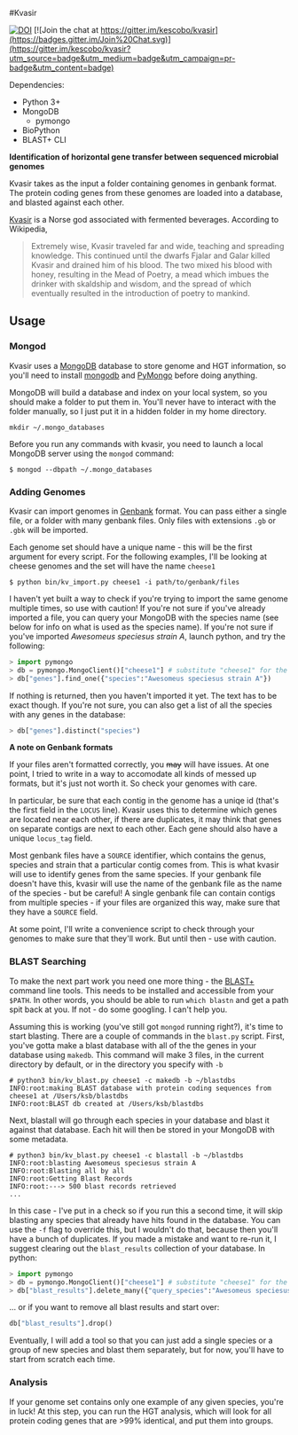 #Kvasir

[![DOI](https://zenodo.org/badge/22309/kescobo/kvasir.svg)](https://zenodo.org/badge/latestdoi/22309/kescobo/kvasir) [![Join the chat at https://gitter.im/kescobo/kvasir](https://badges.gitter.im/Join%20Chat.svg)](https://gitter.im/kescobo/kvasir?utm_source=badge&utm_medium=badge&utm_campaign=pr-badge&utm_content=badge)

Dependencies:
* Python 3+
* MongoDB
  * pymongo
* BioPython
* BLAST+ CLI

**Identification of horizontal gene transfer between sequenced microbial genomes**

Kvasir takes as the input a folder containing genomes in genbank format. The protein coding genes from these genomes are loaded into a database, and blasted against each other.

[Kvasir](https://en.wikipedia.org/wiki/Kvasir) is a Norse god associated with fermented beverages. According to Wikipedia,

>Extremely wise, Kvasir traveled far and wide, teaching and spreading knowledge. This continued until the dwarfs Fjalar and Galar killed Kvasir and drained him of his blood. The two mixed his blood with honey, resulting in the Mead of Poetry, a mead which imbues the drinker with skaldship and wisdom, and the spread of which eventually resulted in the introduction of poetry to mankind.

## Usage

### Mongod

Kvasir uses a [MongoDB](https://www.mongodb.com/) database to store genome and HGT information, so you'll need to install [mongodb](https://www.mongodb.com/download-center?jmp=nav#community) and [PyMongo](https://api.mongodb.com/python/current/installation.html) before doing anything.

MongoDB will build a database and index on your local system, so you should make a folder to put them in. You'll never have to interact with the folder manually, so I just put it in a hidden folder in my home directory.

```
mkdir ~/.mongo_databases
```

Before you run any commands with kvasir, you need to launch a local MongoDB server using the `mongod` command:

```
$ mongod --dbpath ~/.mongo_databases
```

### Adding Genomes

Kvasir can import genomes in [Genbank](https://www.ncbi.nlm.nih.gov/Sitemap/samplerecord.html) format. You can pass either a single file, or a folder with many genbank files. Only files with extensions `.gb` or `.gbk` will be imported.

Each genome set should have a unique name - this will be the first argument for every script. For the following examples, I'll be looking at cheese genomes and the set will have the name `cheese1`

```
$ python bin/kv_import.py cheese1 -i path/to/genbank/files
```

I haven't yet built a way to check if you're trying to import the same genome multiple times, so use with caution! If you're not sure if you've already imported a file, you can query your MongoDB with the species name (see below for info on what is used as the species name). If you're not sure if you've imported *Awesomeus speciesus strain A*, launch python, and try the following:

```python
> import pymongo
> db = pymongo.MongoClient()["cheese1"] # substitute "cheese1" for the name of your genome set
> db["genes"].find_one({"species":"Awesomeus speciesus strain A"})
```

If nothing is returned, then you haven't imported it yet. The text has to be exact though. If you're not sure, you can also get a list of all the species with any genes in the database:

```python
> db["genes"].distinct("species")
```

**A note on Genbank formats**

If your files aren't formatted correctly, you ~~may~~ will have issues. At one point, I tried to write in a way to accomodate all kinds of messed up formats, but it's just not worth it. So check your genomes with care.

In particular, be sure that each contig in the genome has a uniqe id (that's the first field in the `LOCUS` line). Kvasir uses this to determine which genes are located near each other, if there are duplicates, it may think that genes on separate contigs are next to each other. Each gene should also have a unique `locus_tag` field.

Most genbank files have a `SOURCE` identifier, which contains the genus, species and strain that a particular contig comes from. This is what kvasir will use to identify genes from the same species. If your genbank file doesn't have this, kvasir will use the name of the genbank file as the name of the species - but be careful! A single genbank file can contain contigs from multiple species - if your files are organized this way, make sure that they have a `SOURCE` field.

At some point, I'll write a convenience script to check through your genomes to make sure that they'll work. But until then - use with caution.

### BLAST Searching

To make the next part work you need one more thing - the [BLAST+](https://www.ncbi.nlm.nih.gov/books/NBK279671/) command line tools. This needs to be installed and accessible from your `$PATH`. In other words, you should be able to run `which blastn` and get a path spit back at you. If not - do some googling. I can't help you.

Assuming this is working (you've still got `mongod` running right?), it's time to start blasting. There are a couple of commands in the `blast.py` script. First, you've gotta make a blast database with all of the the genes in your database using `makedb`. This command will make 3 files, in the current directory by default, or in the directory you specify with `-b`

```
# python3 bin/kv_blast.py cheese1 -c makedb -b ~/blastdbs
INFO:root:making BLAST database with protein coding sequences from cheese1 at /Users/ksb/blastdbs
INFO:root:BLAST db created at /Users/ksb/blastdbs
```

Next, blastall will go through each species in your database and blast it against that database. Each hit will then be stored in your MongoDB with some metadata.

```
# python3 bin/kv_blast.py cheese1 -c blastall -b ~/blastdbs
INFO:root:blasting Awesomeus speciesus strain A
INFO:root:Blasting all by all
INFO:root:Getting Blast Records
INFO:root:---> 500 blast records retrieved
...
```

In this case - I've put in a check so if you run this a second time, it will skip blasting any species that already have hits found in the database. You can use the `-f` flag to override this, but I wouldn't do that, because then you'll have a bunch of duplicates. If you made a mistake and want to re-run it, I suggest clearing out the `blast_results` collection of your database. In python:

```python
> import pymongo
> db = pymongo.MongoClient()["cheese1"] # substitute "cheese1" for the name of your genome set
> db["blast_results"].delete_many({"query_species":"Awesomeus speciesus strain A"})
```

... or if you want to remove all blast results and start over:

```python
db["blast_results"].drop()
```

Eventually, I will add a tool so that you can just add a single species or a group of new species and blast them separately, but for now, you'll have to start from scratch each time.

### Analysis

If your genome set contains only one example of any given species, you're in luck! At this step, you can run the HGT analysis, which will look for all protein coding genes that are >99% identical, and put them into groups.
